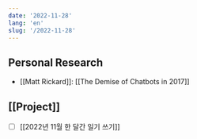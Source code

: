 ```yaml
---
date: '2022-11-28'
lang: 'en'
slug: '/2022-11-28'
---
```


## Personal Research

- [[Matt Rickard]]: [[The Demise of Chatbots in 2017]]

## [[Project]]

- [ ] [[2022년 11월 한 달간 일기 쓰기]]
